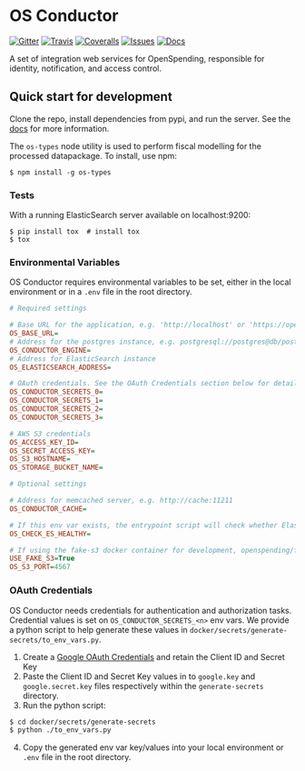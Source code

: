 # OS Conductor

[![Gitter](https://img.shields.io/gitter/room/openspending/chat.svg)](https://gitter.im/openspending/chat)
[![Travis](https://img.shields.io/travis/openspending/os-conductor.svg)](https://travis-ci.org/openspending/os-conductor)
[![Coveralls](http://img.shields.io/coveralls/openspending/os-conductor/master.svg)](https://coveralls.io/r/openspending/os-conductor)
[![Issues](https://img.shields.io/badge/issue-tracker-orange.svg)](https://github.com/openspending/openspending/issues)
[![Docs](https://img.shields.io/badge/docs-latest-blue.svg)](http://docs.openspending.org/en/latest/developers/conductor/)

A set of integration web services for OpenSpending, responsible for identity, notification, and access control.

## Quick start for development

Clone the repo, install dependencies from pypi, and run the server. See the [docs](http://docs.openspending.org/en/latest/developers/conductor/) for more information.

The `os-types` node utility is used to perform fiscal modelling for the processed datapackage. To install, use npm:

`$ npm install -g os-types`

### Tests

With a running ElasticSearch server available on localhost:9200:

```
$ pip install tox  # install tox
$ tox
```

### Environmental Variables

OS Conductor requires environmental variables to be set, either in the local environment or in a `.env` file in the root directory.

```ini
# Required settings

# Base URL for the application, e.g. 'http://localhost' or 'https://openspending.org'
OS_BASE_URL=
# Address for the postgres instance, e.g. postgresql://postgres@db/postgres
OS_CONDUCTOR_ENGINE=
# Address for ElasticSearch instance
OS_ELASTICSEARCH_ADDRESS=

# OAuth credentials. See the OAuth Credentials section below for details.
OS_CONDUCTOR_SECRETS_0=
OS_CONDUCTOR_SECRETS_1=
OS_CONDUCTOR_SECRETS_2=
OS_CONDUCTOR_SECRETS_3=

# AWS S3 credentials
OS_ACCESS_KEY_ID=
OS_SECRET_ACCESS_KEY=
OS_S3_HOSTNAME=
OS_STORAGE_BUCKET_NAME=

# Optional settings

# Address for memcached server, e.g. http://cache:11211
OS_CONDUCTOR_CACHE=

# If this env var exists, the entrypoint script will check whether ElasticSearch is healthy before allowing os-conductor to start.
OS_CHECK_ES_HEALTHY=

# If using the fake-s3 docker container for development, openspending/fakes3, add these settings:
USE_FAKE_S3=True
OS_S3_PORT=4567
```


### OAuth Credentials

OS Conductor needs credentials for authentication and authorization tasks. Credential values is set on `OS_CONDUCTOR_SECRETS_<n>` env vars. We provide a python script to help generate these values in `docker/secrets/generate-secrets/to_env_vars.py`.

1. Create a [Google OAuth Credentials](https://console.developers.google.com/apis/credentials) and retain the Client ID and Secret Key
2. Paste the Client ID and Secret Key values in to `google.key` and `google.secret.key` files respectively within the `generate-secrets` directory.
3. Run the python script:

```bash
$ cd docker/secrets/generate-secrets
$ python ./to_env_vars.py
```

4. Copy the generated env var key/values into your local environment or `.env` file in the root directory.


